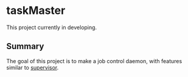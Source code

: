 # taskMaster
This project currently in developing.

## Summary
The goal of this project is to make a job control daemon, with features similar to [supervisor](http://supervisord.org/).
